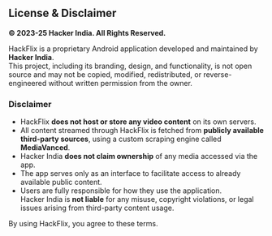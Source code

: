 ## License & Disclaimer

**© 2023-25 Hacker India. All Rights Reserved.**

HackFlix is a proprietary Android application developed and maintained by **Hacker India**.  
This project, including its branding, design, and functionality, is not open source and may not be copied, modified, redistributed, or reverse-engineered without written permission from the owner.

### Disclaimer

- HackFlix **does not host or store any video content** on its own servers.
- All content streamed through HackFlix is fetched from **publicly available third-party sources**, using a custom scraping engine called **MediaVanced**.
- Hacker India **does not claim ownership** of any media accessed via the app.
- The app serves only as an interface to facilitate access to already available public content.
- Users are fully responsible for how they use the application.  
  Hacker India is **not liable** for any misuse, copyright violations, or legal issues arising from third-party content usage.

By using HackFlix, you agree to these terms.
